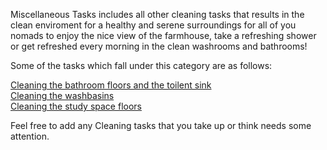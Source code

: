 Miscellaneous Tasks includes all other cleaning tasks that results in the clean enviroment for a healthy and serene surroundings for all of you nomads to enjoy the nice view of the farmhouse, take a refreshing shower or get refreshed every morning in the clean washrooms and bathrooms!

Some of the tasks which fall under this category are as follows:

<a href= "https://github.com/mdhalim/JaagaStudy2017q1/issues/11">  Cleaning the bathroom floors and the toilent sink </a>  
<a href= "https://github.com/mdhalim/JaagaStudy2017q1/issues/7">Cleaning the washbasins </a>  
<a href= "https://github.com/mdhalim/JaagaStudy2017q1/issues/6">Cleaning the study space floors  </a>  


Feel free to add any Cleaning tasks that you take up or think needs some attention.
